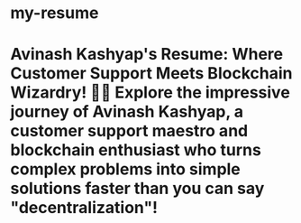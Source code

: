 # my-resume
# Avinash Kashyap's Resume: Where Customer Support Meets Blockchain Wizardry! 🚀📜  Explore the impressive journey of Avinash Kashyap, a customer support maestro and blockchain enthusiast who turns complex problems into simple solutions faster than you can say "decentralization"!
